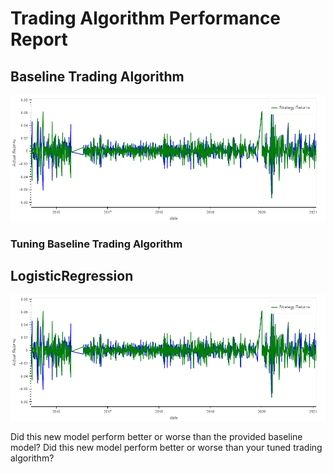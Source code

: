 # Trading Algorithm Performance Report 

## Baseline Trading Algorithm 


![Baseline_Trading_Algorithm](Images/Baseline_Trading_Algorithm.png)

### Tuning Baseline Trading Algorithm

## LogisticRegression  

![LogisticRegression](Images/LogisticRegression.png)



















Did this new model perform better or worse than the provided baseline model? Did this new model perform better or worse than your tuned trading algorithm?